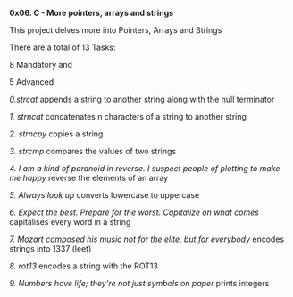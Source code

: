 **0x06. C - More pointers, arrays and strings**

This project delves more into Pointers, Arrays and Strings

There are a total of 13 Tasks:

8 Mandatory and

5 Advanced

*0.strcat* appends a string to another string along with the null terminator

*1. strncat* concatenates n characters of a string to another string

*2. strncpy* copies a string

*3. strcmp* compares the values of two strings

*4. I am a kind of paranoid in reverse. I suspect people of plotting to make me happy* reverse the elements of an array

*5. Always look up* converts lowercase to uppercase

*6. Expect the best. Prepare for the worst. Capitalize on what comes* capitalises every word in a string

*7. Mozart composed his music not for the elite, but for everybody* encodes strings into 1337 (leet)

*8. rot13* encodes a string with the ROT13

*9. Numbers have life; they're not just symbols on paper* prints integers


